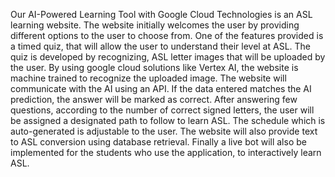 Our AI-Powered Learning Tool with Google Cloud Technologies is an ASL learning website. 
The website initially welcomes the user by providing different options to the user to choose from. One of the features provided is a timed quiz, that will allow the user to understand their level at ASL. 
The quiz is developed by recognizing, ASL letter images that will be uploaded by the user. By using google cloud solutions like Vertex AI, the website is machine trained to recognize the uploaded image.
The website will communicate with the AI using an API. If the data entered matches the AI prediction, the answer will be marked as correct. After answering few questions, according to the number of correct signed letters, the user will be assigned a designated path to follow to learn ASL. 
The schedule which is auto-generated is adjustable to the user. 
The website will also provide text to ASL conversion using database retrieval. Finally a live bot will also be implemented for the students who use the application, to interactively learn ASL. 
